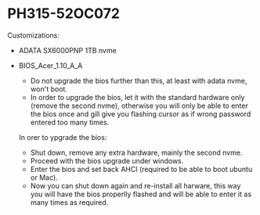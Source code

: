 # PH315-52OC072
Customizations:
- ADATA SX6000PNP 1TB nvme
- BIOS_Acer_1.10_A_A
  - Do not upgrade the bios further than this, at least with adata nvme, won't boot.
  - In order to upgrade the bios, let it with the standard hardware only (remove the second nvme), otherwise you will only be able to enter the bios once and gill give you flashing cursor as if wrong password entered too many times.
  
  In orer to ypgrade the bios:
  - Shut down, remove any extra hardware, mainly the second nvme.
  - Proceed with the bios upgrade under windows.
  - Enter the bios and set back AHCI (required to be able to boot ubuntu or Mac).
  - Now you can shut down again and re-install all harware, this way you will have the bios properlly flashed and will be able to enter it as many times as required.
